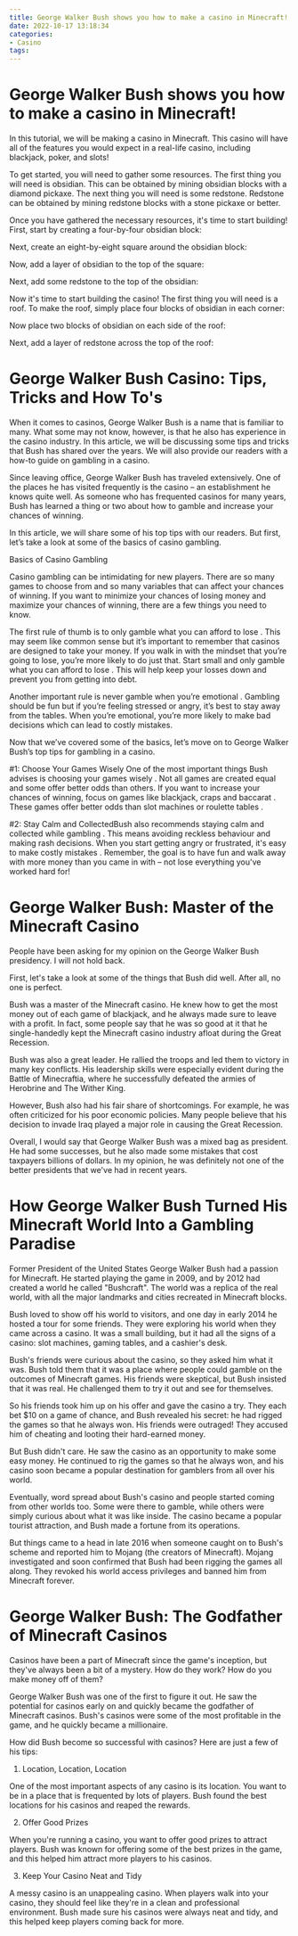 ```yaml
---
title: George Walker Bush shows you how to make a casino in Minecraft!
date: 2022-10-17 13:18:34
categories:
- Casino
tags:
---
```



#  George Walker Bush shows you how to make a casino in Minecraft!

In this tutorial, we will be making a casino in Minecraft. This casino will have all of the features you would expect in a real-life casino, including blackjack, poker, and slots!

To get started, you will need to gather some resources. The first thing you will need is obsidian. This can be obtained by mining obsidian blocks with a diamond pickaxe. The next thing you will need is some redstone. Redstone can be obtained by mining redstone blocks with a stone pickaxe or better.

Once you have gathered the necessary resources, it's time to start building! First, start by creating a four-by-four obsidian block:

Next, create an eight-by-eight square around the obsidian block:

Now, add a layer of obsidian to the top of the square:

Next, add some redstone to the top of the obsidian:

Now it's time to start building the casino! The first thing you will need is a roof. To make the roof, simply place four blocks of obsidian in each corner:

Now place two blocks of obsidian on each side of the roof:

Next, add a layer of redstone across the top of the roof:

#  George Walker Bush Casino: Tips, Tricks and How To's

When it comes to casinos, George Walker Bush is a name that is familiar to many. What some may not know, however, is that he also has experience in the casino industry. In this article, we will be discussing some tips and tricks that Bush has shared over the years. We will also provide our readers with a how-to guide on gambling in a casino.

Since leaving office, George Walker Bush has traveled extensively. One of the places he has visited frequently is the casino – an establishment he knows quite well. As someone who has frequented casinos for many years, Bush has learned a thing or two about how to gamble and increase your chances of winning.

In this article, we will share some of his top tips with our readers. But first, let’s take a look at some of the basics of casino gambling.

Basics of Casino Gambling

Casino gambling can be intimidating for new players. There are so many games to choose from and so many variables that can affect your chances of winning. If you want to minimize your chances of losing money and maximize your chances of winning, there are a few things you need to know.

The first rule of thumb is to only gamble what you can afford to lose . This may seem like common sense but it’s important to remember that casinos are designed to take your money. If you walk in with the mindset that you’re going to lose, you’re more likely to do just that. Start small and only gamble what you can afford to lose . This will help keep your losses down and prevent you from getting into debt.

Another important rule is never gamble when you’re emotional . Gambling should be fun but if you’re feeling stressed or angry, it’s best to stay away from the tables. When you’re emotional, you’re more likely to make bad decisions which can lead to costly mistakes.

Now that we’ve covered some of the basics, let’s move on to George Walker Bush’s top tips for gambling in a casino.

#1: Choose Your Games Wisely
One of the most important things Bush advises is choosing your games wisely . Not all games are created equal and some offer better odds than others. If you want to increase your chances of winning, focus on games like blackjack, craps and baccarat . These games offer better odds than slot machines or roulette tables .

#2: Stay Calm and CollectedBush also recommends staying calm and collected while gambling . This means avoiding reckless behaviour and making rash decisions. When you start getting angry or frustrated, it's easy to make costly mistakes . Remember, the goal is to have fun and walk away with more money than you came in with – not lose everything you've worked hard for!

#  George Walker Bush: Master of the Minecraft Casino

People have been asking for my opinion on the George Walker Bush presidency. I will not hold back.

First, let's take a look at some of the things that Bush did well. After all, no one is perfect.

Bush was a master of the Minecraft casino. He knew how to get the most money out of each game of blackjack, and he always made sure to leave with a profit. In fact, some people say that he was so good at it that he single-handedly kept the Minecraft casino industry afloat during the Great Recession.

Bush was also a great leader. He rallied the troops and led them to victory in many key conflicts. His leadership skills were especially evident during the Battle of Minecraftia, where he successfully defeated the armies of Herobrine and The Wither King.

However, Bush also had his fair share of shortcomings. For example, he was often criticized for his poor economic policies. Many people believe that his decision to invade Iraq played a major role in causing the Great Recession.

Overall, I would say that George Walker Bush was a mixed bag as president. He had some successes, but he also made some mistakes that cost taxpayers billions of dollars. In my opinion, he was definitely not one of the better presidents that we've had in recent years.

#  How George Walker Bush Turned His Minecraft World Into a Gambling Paradise

Former President of the United States George Walker Bush had a passion for Minecraft. He started playing the game in 2009, and by 2012 had created a world he called "Bushcraft". The world was a replica of the real world, with all the major landmarks and cities recreated in Minecraft blocks.

Bush loved to show off his world to visitors, and one day in early 2014 he hosted a tour for some friends. They were exploring his world when they came across a casino. It was a small building, but it had all the signs of a casino: slot machines, gaming tables, and a cashier's desk.

Bush's friends were curious about the casino, so they asked him what it was. Bush told them that it was a place where people could gamble on the outcomes of Minecraft games. His friends were skeptical, but Bush insisted that it was real. He challenged them to try it out and see for themselves.

So his friends took him up on his offer and gave the casino a try. They each bet $10 on a game of chance, and Bush revealed his secret: he had rigged the games so that he always won. His friends were outraged! They accused him of cheating and looting their hard-earned money.

But Bush didn't care. He saw the casino as an opportunity to make some easy money. He continued to rig the games so that he always won, and his casino soon became a popular destination for gamblers from all over his world.

Eventually, word spread about Bush's casino and people started coming from other worlds too. Some were there to gamble, while others were simply curious about what it was like inside. The casino became a popular tourist attraction, and Bush made a fortune from its operations.

But things came to a head in late 2016 when someone caught on to Bush's scheme and reported him to Mojang (the creators of Minecraft). Mojang investigated and soon confirmed that Bush had been rigging the games all along. They revoked his world access privileges and banned him from Minecraft forever.

#  George Walker Bush: The Godfather of Minecraft Casinos

Casinos have been a part of Minecraft since the game's inception, but they've always been a bit of a mystery. How do they work? How do you make money off of them?

George Walker Bush was one of the first to figure it out. He saw the potential for casinos early on and quickly became the godfather of Minecraft casinos. Bush's casinos were some of the most profitable in the game, and he quickly became a millionaire.

How did Bush become so successful with casinos? Here are just a few of his tips:

1. Location, Location, Location

One of the most important aspects of any casino is its location. You want to be in a place that is frequented by lots of players. Bush found the best locations for his casinos and reaped the rewards.

2. Offer Good Prizes

When you're running a casino, you want to offer good prizes to attract players. Bush was known for offering some of the best prizes in the game, and this helped him attract more players to his casinos.

3. Keep Your Casino Neat and Tidy

A messy casino is an unappealing casino. When players walk into your casino, they should feel like they're in a clean and professional environment. Bush made sure his casinos were always neat and tidy, and this helped keep players coming back for more.